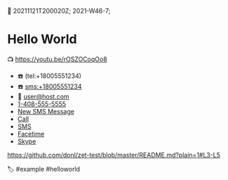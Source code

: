 :date: 20211121T200020Z; 2021-W46-7;

# Hello World

:tv: <https://youtu.be/rOSZOCoqOo8>

- :phone: (tel:+18005551234)
- :phone: <sms:+18005551234>
- :email: <user@host.com>
- <a href="tel:1-408-555-5555">1-408-555-5555</a>
- <a href="sms:1-408-555-1212">New SMS Message</a>
- <a href="tel:+1800229933">Call</a>
- <a href="sms:+1800229933?body=hellofucku">SMS</a>
- <a href="facetime://5555555555">Facetime</a>
- <a href="skype:skype_user?call">Skype</a>

https://github.com/donl/zet-test/blob/master/README.md?plain=1#L3-L5


:label: #example #helloworld
